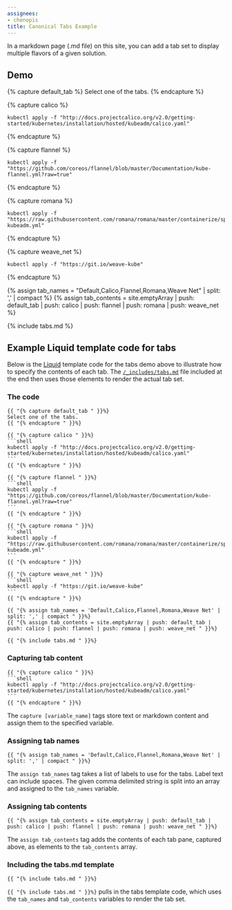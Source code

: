 ```yaml
---
assignees:
- chenopis
title: Canonical Tabs Example
---
```


In a markdown page (.md file) on this site, you can add a tab set to display multiple flavors of a given solution. 

## Demo

{% capture default_tab %}
Select one of the tabs.
{% endcapture %}

{% capture calico %}
```shell
kubectl apply -f "http://docs.projectcalico.org/v2.0/getting-started/kubernetes/installation/hosted/kubeadm/calico.yaml"
```
{% endcapture %}

{% capture flannel %}
```shell
kubectl apply -f "https://github.com/coreos/flannel/blob/master/Documentation/kube-flannel.yml?raw=true"
```
{% endcapture %}

{% capture romana %}
```shell
kubectl apply -f "https://raw.githubusercontent.com/romana/romana/master/containerize/specs/romana-kubeadm.yml"
```
{% endcapture %}

{% capture weave_net %}
```shell
kubectl apply -f "https://git.io/weave-kube"
```
{% endcapture %}

{% assign tab_names = "Default,Calico,Flannel,Romana,Weave Net" | split: ',' | compact %}
{% assign tab_contents = site.emptyArray | push: default_tab | push: calico | push: flannel | push: romana | push: weave_net %}

{% include tabs.md %}

## Example Liquid template code for tabs

Below is the [Liquid](https://shopify.github.io/liquid/) template code for the tabs demo above to illustrate how to specify the contents of each tab. The [`/_includes/tabs.md`](https://github.com/kubernetes/kubernetes.github.io/tree/master/_includes/tabs.md) file included at the end then uses those elements to render the actual tab set.

### The code

````liquid
{{ "{% capture default_tab " }}%}
Select one of the tabs.
{{ "{% endcapture " }}%}

{{ "{% capture calico " }}%}
```shell
kubectl apply -f "http://docs.projectcalico.org/v2.0/getting-started/kubernetes/installation/hosted/kubeadm/calico.yaml"
```
{{ "{% endcapture " }}%}

{{ "{% capture flannel " }}%}
```shell
kubectl apply -f "https://github.com/coreos/flannel/blob/master/Documentation/kube-flannel.yml?raw=true"
```
{{ "{% endcapture " }}%}

{{ "{% capture romana " }}%}
```shell
kubectl apply -f "https://raw.githubusercontent.com/romana/romana/master/containerize/specs/romana-kubeadm.yml"
```
{{ "{% endcapture " }}%}

{{ "{% capture weave_net " }}%}
```shell
kubectl apply -f "https://git.io/weave-kube"
```
{{ "{% endcapture " }}%}

{{ "{% assign tab_names = 'Default,Calico,Flannel,Romana,Weave Net' | split: ',' | compact " }}%}
{{ "{% assign tab_contents = site.emptyArray | push: default_tab | push: calico | push: flannel | push: romana | push: weave_net " }}%}

{{ "{% include tabs.md " }}%}
````

### Capturing tab content

````liquid
{{ "{% capture calico " }}%}
```shell
kubectl apply -f "http://docs.projectcalico.org/v2.0/getting-started/kubernetes/installation/hosted/kubeadm/calico.yaml"
```
{{ "{% endcapture " }}%}
````

The `capture [variable_name]` tags store text or markdown content and assign them to the specified variable.

### Assigning tab names

````liquid
{{ "{% assign tab_names = 'Default,Calico,Flannel,Romana,Weave Net' | split: ',' | compact " }}%}
````

The `assign tab_names` tag takes a list of labels to use for the tabs. Label text can include spaces. The given comma delimited string is split into an array and assigned to the `tab_names` variable. 

### Assigning tab contents

````liquid
{{ "{% assign tab_contents = site.emptyArray | push: default_tab | push: calico | push: flannel | push: romana | push: weave_net " }}%}
````

The `assign tab_contents` tag adds the contents of each tab pane, captured above, as elements to the `tab_contents` array.

### Including the tabs.md template

````liquid
{{ "{% include tabs.md " }}%}
````

`{{ "{% include tabs.md " }}%}` pulls in the tabs template code, which uses the `tab_names` and `tab_contents` variables to render the tab set.
